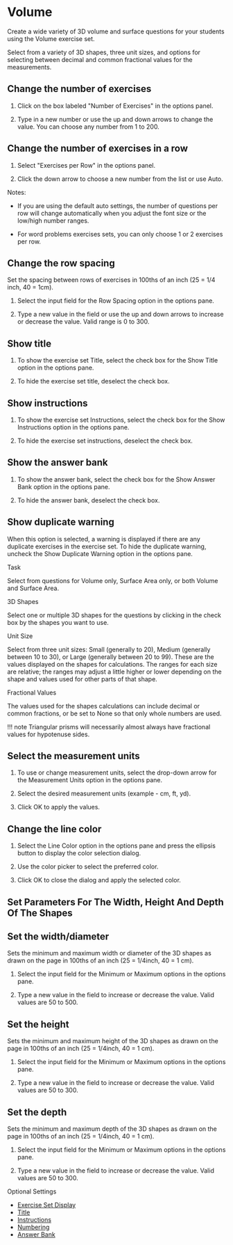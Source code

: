 # Volume

Create a wide variety of 3D volume and surface questions for your students using the Volume exercise set.

Select from a variety of 3D shapes, three unit sizes, and options for selecting between decimal and common fractional values for the measurements.

## Change the number of exercises

1. Click on the box labeled "Number of Exercises" in the options panel.

2. Type in a new number or use the up and down arrows to change the value. You can choose any number from 1 to 200.

## Change the number of exercises in a row

1. Select "Exercises per Row" in the options panel.

2. Click the down arrow to choose a new number from the list or use Auto.

Notes:

- If you are using the default auto settings, the number of questions per row will change automatically when you adjust the font size or the low/high number ranges.

- For word problems exercises sets, you can only choose 1 or 2 exercises per row.

## Change the row spacing

Set the spacing between rows of exercises in 100ths of an inch (25 = 1/4 inch, 40 = 1cm).

1. Select the input field for the Row Spacing option in the options pane.

2. Type a new value in the field or use the up and down arrows to increase or decrease the value. Valid range is 0 to 300.

## Show title

1. To show the exercise set Title, select the check box for the Show Title option in the options pane.

2. To hide the exercise set title, deselect the check box.

## Show instructions

1. To show the exercise set Instructions, select the check box for the Show Instructions option in the options pane.

2. To hide the exercise set instructions, deselect the check box.

## Show the answer bank

1. To show the answer bank, select the check box for the Show Answer Bank option in the options pane.

2. To hide the answer bank, deselect the check box.

## Show duplicate warning

When this option is selected, a warning is displayed if there are any duplicate exercises in the exercise set. To hide the duplicate warning, uncheck the Show Duplicate Warning option in the options pane.

Task

Select from questions for Volume only, Surface Area only, or both Volume and Surface Area.

3D Shapes

Select one or multiple 3D shapes for the questions by clicking in the check box by the shapes you want to use.

Unit Size

Select from three unit sizes: Small (generally to 20), Medium (generally between 10 to 30), or Large (generally between 20 to 99). These are the values displayed on the shapes for calculations. The ranges for each size are relative; the ranges may adjust a little higher or lower depending on the shape and values used for other parts of that shape.

Fractional Values

The values used for the shapes calculations can include decimal or common fractions, or be set to None so that only whole numbers are used.

!!! note
    Triangular prisms will necessarily almost always have fractional values for hypotenuse sides.

## Select the measurement units

1. To use or change measurement units, select the drop-down arrow for the Measurement Units option in the options pane.

2. Select the desired measurement units (example - cm, ft, yd).

3. Click OK to apply the values.

## Change the line color

1. Select the Line Color option in the options pane and press the ellipsis button to display the color selection dialog.

2. Use the color picker to select the preferred color.

3. Click OK to close the dialog and apply the selected color.
## Set Parameters For The Width, Height And Depth Of The Shapes
## Set the width/diameter

Sets the minimum and maximum width or diameter of the 3D shapes as drawn on the page in 100ths of an inch (25 = 1/4inch, 40 = 1 cm).

1. Select the input field for the Minimum or Maximum options in the options pane.

2. Type a new value in the field to increase or decrease the value. Valid values are 50 to 500.

## Set the height

Sets the minimum and maximum height of the 3D shapes as drawn on the page in 100ths of an inch (25 = 1/4inch, 40 = 1 cm).

1. Select the input field for the Minimum or Maximum options in the options pane.

2. Type a new value in the field to increase or decrease the value. Valid values are 50 to 300.

## Set the depth

Sets the minimum and maximum depth of the 3D shapes as drawn on the page in 100ths of an inch (25 = 1/4inch, 40 = 1 cm).

1. Select the input field for the Minimum or Maximum options in the options pane.

2. Type a new value in the field to increase or decrease the value. Valid values are 50 to 300.

Optional Settings

- [Exercise Set Display](../../options/exercise-set-display-options.md)
- [Title](../../options/title-display-options.md)
- [Instructions](../../options/instructions-display-options.md)
- [Numbering](../../options/numbering-display-options.md)
- [Answer Bank](../../options/answer-bank-display-options.md)